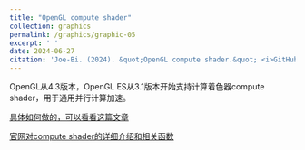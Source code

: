 ```yaml
---
title: "OpenGL compute shader"
collection: graphics
permalink: /graphics/graphic-05
excerpt: ' '
date: 2024-06-27
citation: 'Joe-Bi. (2024). &quot;OpenGL compute shader.&quot; <i>GitHub Joe-Bi of Bugs</i>'
---
```

   
OpenGL从4.3版本，OpenGL ES从3.1版本开始支持计算着色器compute shader，用于通用并行计算加速。  

[具体如何做的，可以看看这篇文章](https://www.cnblogs.com/chen9510/p/12000320.html)  

[官网对compute shader的详细介绍和相关函数](https://www.khronos.org/opengl/wiki/Compute_Shader)









